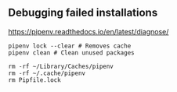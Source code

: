 ## Debugging failed installations
https://pipenv.readthedocs.io/en/latest/diagnose/

```pipenv --rm # Deletes the virtualenv
pipenv lock --clear # Removes cache
pipenv clean # Clean unused packages

rm -rf ~/Library/Caches/pipenv
rm -rf ~/.cache/pipenv
rm Pipfile.lock
```
